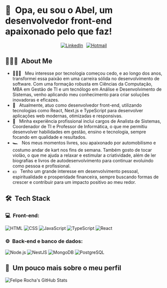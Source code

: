 <h1>👋 &nbsp;Opa, eu sou o Abel, um desenvolvedor front-end apaixonado pelo que faz!</h1>

<p align="center" style="display: flex; justify-content: center; gap: 10px; align-items: center;">
  <a href="https://www.linkedin.com/in/abel-sena">
    <img src="https://img.shields.io/badge/-Abel%20Sena%20-blue?style=flat-square&logo=Linkedin&logoColor=white" alt="LinkedIn">
  </a>
  <a href="mailto:abelsena1@hotmail.com">
  <img src="https://img.shields.io/badge/-abelsena1@hotmail.com-0078D4?style=flat-square&logo=microsoft&logoColor=white" alt="Hotmail">
</a>

</p>

<h2> 👨🏻‍💻 &nbsp;About Me </h2>

- 👨🏻‍💻 &nbsp; Meu interesse por tecnologia começou cedo, e ao longo dos anos, transformei essa paixão em uma carreira sólida no desenvolvimento de software. Com uma formação robusta em Ciências da Computação, MBA em Gestão de TI e um tecnólogo em Análise e Desenvolvimento de Sistemas, venho aplicando meu conhecimento para criar soluções inovadoras e eficazes.
- 💚 &nbsp; Atualmente, atuo como desenvolvedor front-end, utilizando tecnologias como React, Next.js e TypeScript para desenvolver aplicações web modernas, otimizadas e responsivas.
- 🚀 &nbsp; Minha experiência profissional inclui cargos de Analista de Sistemas, Coordenador de TI e Professor de Informática, o que me permitiu desenvolver habilidades em gestão, ensino e tecnologia, sempre focando em qualidade e resultados.
- 🏎 &nbsp; Nos meus momentos livres, sou apaixonado por automobilismo e costumo andar de kart nos fins de semana. Também gosto de tocar violão, o que me ajuda a relaxar e estimular a criatividade, além de ler biografias e livros de autodesenvolvimento para continuar evoluindo como pessoa e profissional.
- 💵 &nbsp; Tenho um grande interesse em desenvolvimento pessoal, espiritualidade e prosperidade financeira, sempre buscando formas de crescer e contribuir para um impacto positivo ao meu redor.

<h2> 🛠 &nbsp;Tech Stack</h2>
<h3>💻 &nbsp;Front-end:</h3>

![HTML](https://img.shields.io/badge/-HTML-333333?style=flat&logo=HTML5)
![CSS](https://img.shields.io/badge/-CSS-333333?style=flat&logo=CSS3&logoColor=1572B6)
![JavaScript](https://img.shields.io/badge/-JavaScript-333333?style=flat&logo=javascript)
![TypeScript](https://img.shields.io/badge/-TypeScript-333333?style=flat&logo=typescript&logoColor=2D79C7)
![React](https://img.shields.io/badge/-React-333333?style=flat&logo=react)

<h3>⚙️ &nbsp;Back-end e banco de dados:</h3>

![Node.js](https://img.shields.io/badge/-Node.js-333333?style=flat&logo=node.js)
![NestJS](https://img.shields.io/badge/-NestJS-333333?style=flat&logo=nestjs&logoColor=E535AB)
![MongoDB](https://img.shields.io/badge/-MongoDB-333333?style=flat&logo=mongodb)
![PostgreSQL](https://img.shields.io/badge/-PostgreSQL-333333?style=flat&logo=postgresql)

<h2>🚀 &nbsp;Um pouco mais sobre o meu perfil</h2>

![Felipe Rocha's GitHub Stats](https://github-readme-stats.vercel.app/api?username=felipemotarocha&show_icons=true&theme=dracula)
